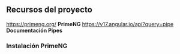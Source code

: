 ## Recursos del proyecto
https://primeng.org/ **PrimeNG**
https://v17.angular.io/api?query=pipe  **Documentación Pipes**

### Instalación PrimeNG
